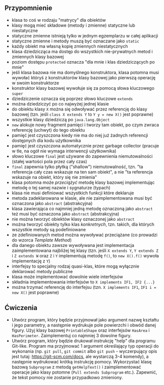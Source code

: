 ## Przypomnienie 

 - klasa to coś w rodzaju "matrycy" dla obiektów
 - klasy mogą mieć składowe (metody i zmienne) statyczne lub niestatyczne
 - statyczne zmienne istnieją tylko w jednym egzemplarzu w całej aplikacji
 - statyczne zmienne i metody muszą być oznaczane jako `static`
 - każdy obiekt ma własną kopię zmiennych niestatycznych
 - klasa dziedzicząca ma dostęp do wszystkich nie-prywatnych metod i zmiennych klasy bazowej
 - poziom dostępu `protected` oznacza "dla mnie i klas dziedziczących po mnie"
 - jeśli klasa bazowa nie ma domyślnego konstruktora, klasa potomna musi wywołać któryś z konstruktorów klasy bazowej jako pierwszą operację w swoim konstruktorze
 - konstruktor klasy bazowej wywołuje się za pomocą słowa kluczowego `super`
 - dziedziczenie oznacza się poprzez słowo kluczowe `extends`
 - można dziedziczyć po co najwyżej jednej klasie
 - do obiektu klasy `X` można się odwoływać przez referencję do klasy bazowej (tzn. jeśli `class X extends Y` to `Y y = new X()` jest poprawne)
 - wszystkie klasy dziedziczą po `java.lang.Object`
 - `new` alokuje nowy fragment pamięci i tworzy tam obiekt, po czym zwraca referencję (uchwyt) do tego obiektu
 - pamięć jest czyszczona kiedy nie ma do niej już żadnych referencji dostępnych dla kodu użytkownika
 - pamięć jest czyszczona automatycznie przez garbage collector (pracuje w tle, na ogół nie wymaga interwencji użytkownika)
 - słowo kluczowe `final` jest używane do zapewnienia niemutowalności (stałej wartości pola przez cały czas)
 - `final` zapewnia tylko płytką ("shallow") niemutowalność, tzn. "ta referencja cały czas wskazuje na ten sam obiekt", a nie "ta referencja wskazuje na obiekt, który się nie zmienia"
 - klasa potomna może *przeciążyć* metodę klasy bazowej implementując metodę o tej samej nazwie i sygnaturze (typach)
 - klasa nie musi definiować wszystkich funkcji które deklaruje
 - metoda zadeklarowana w klasie, ale nie zaimplementowana musi być oznaczona jako `abstract` (abstrakcyjna)
 - klasa zawierająca co najmniej jedną metodę oznaczoną jako `abstract` też musi być oznaczona jako `abstract` (abstrakcyjna)
 - nie można tworzyć obiektów klasy oznaczonej jako `abstract`
 - można tworzyć obiekty tylko klas *konkretnych*, tzn. takich, dla których wszystkie metody są podefiniowane
 - ze zdefiniowanych metod można wywoływać przeciążane (co prowadzi do wzorca *Template Method*)
 - dla danego obiektu zawsze wywoływana jest implementacja zaimplementowana najbliżej tej klasy (tzn. jeśli `X extends Y`, `Y extends Z` i `Z extends W` oraz `Z` i `Y` implementują metodę `f()`, to `new X().f()` wywoła implementację z `Y`)
 - interfejsy to specjalny rodzaj quasi-klas, które mogą wyłącznie deklarować metody publiczne
 - klasa może implementować dowolnie wiele interfejsów
 - składnia implementowania interfejsów to `X implements IF1, IF2 {...}`
 - można trzymać referencję do interfejsu (tzn. `X implements IF1`, `IF1 i = new X()` jest poprawne)
 
## Ćwiczenia

 - Utwórz program, który będzie przyjmował jako argument nazwę kształtu i jego parametry, a następnie wydrukuje pole powierzchi i obwód danej figury.
 Użyj klasy bazowej `PrintableShape` oraz interfejsów `HasArea` i `HasPerimeter`. Zaimplementuj co najmniej 3 dowolne figury.
 - Utwórz program, który będzie drukował instrukcję "help" dla programu Git-like. Program ma przyjmować 1 argument określający typ operacji do wykonania
 (np. `git pull`, `git commit` albo `git push` - wyczerpujący opis jest tutaj: https://git-scm.com/docs, ale wystarczą 3-4 komendy), a następnie wydrukować krótką instrukcję pomocy.
 Wykorzystać klasę bazową `Subprogram` z metodą `getHelpText()` i zaimplementować operacje jako klasy potomne (`Pull extends Subprogram` etc.). Zapewnić, że tekst pomocy nie zostanie przypadkowo zmieniony.
 
